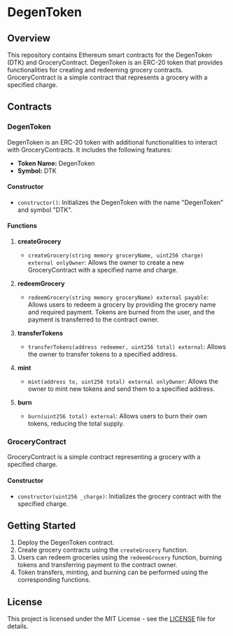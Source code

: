 # DegenToken 

## Overview

This repository contains Ethereum smart contracts for the DegenToken (DTK) and GroceryContract. DegenToken is an ERC-20 token that provides functionalities for creating and redeeming grocery contracts. GroceryContract is a simple contract that represents a grocery with a specified charge.

## Contracts

### DegenToken

DegenToken is an ERC-20 token with additional functionalities to interact with GroceryContracts. It includes the following features:

- **Token Name:** DegenToken
- **Symbol:** DTK

#### Constructor

- `constructor()`: Initializes the DegenToken with the name "DegenToken" and symbol "DTK".

#### Functions

1. **createGrocery**

   - `createGrocery(string memory groceryName, uint256 charge) external onlyOwner`: Allows the owner to create a new GroceryContract with a specified name and charge.

2. **redeemGrocery**

   - `redeemGrocery(string memory groceryName) external payable`: Allows users to redeem a grocery by providing the grocery name and required payment. Tokens are burned from the user, and the payment is transferred to the contract owner.

3. **transferTokens**

   - `transferTokens(address redeemer, uint256 total) external`: Allows the owner to transfer tokens to a specified address.

4. **mint**

   - `mint(address to, uint256 total) external onlyOwner`: Allows the owner to mint new tokens and send them to a specified address.

5. **burn**

   - `burn(uint256 total) external`: Allows users to burn their own tokens, reducing the total supply.

### GroceryContract

GroceryContract is a simple contract representing a grocery with a specified charge.

#### Constructor

- `constructor(uint256 _charge)`: Initializes the grocery contract with the specified charge.

## Getting Started

1. Deploy the DegenToken contract.
2. Create grocery contracts using the `createGrocery` function.
3. Users can redeem groceries using the `redeemGrocery` function, burning tokens and transferring payment to the contract owner.
4. Token transfers, minting, and burning can be performed using the corresponding functions.

## License

This project is licensed under the MIT License - see the [LICENSE](LICENSE) file for details.
